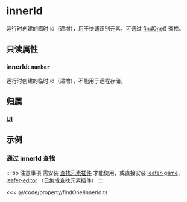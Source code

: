 # innerId

运行时创建的临时 id（递增），用于快速识别元素，可通过 [findOne()](/reference/UI/findOne.md) 查找。

## 只读属性

### innerId: `number`

运行时创建的临时 id（递增），不能用于远程存储。

## 归属

### [UI](/reference/display/UI.md)

## 示例

### 通过 innerId 查找

::: tip 注意事项
需安装 [查找元素插件](/plugin/in/find/index.md) 才能使用，或直接安装 [leafer-game](/guide/install/game/start.md)、 [leafer-editor](/guide/install/editor/start.md) （已集成查找元素插件）
:::

<<< @/code/property/findOne/innerId.ts
